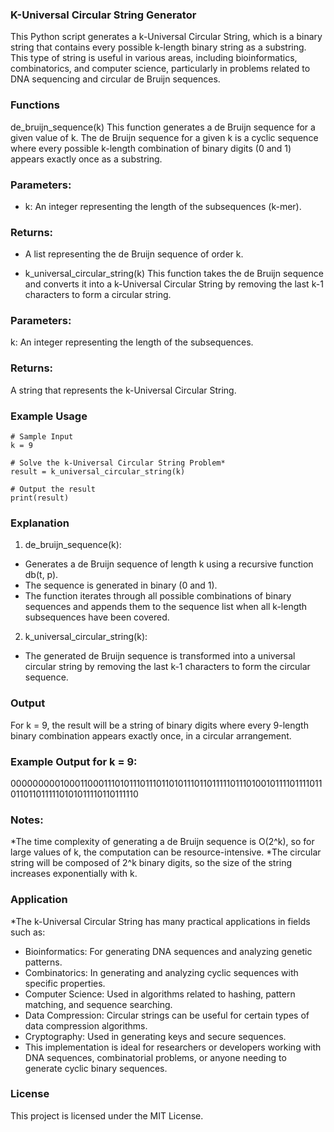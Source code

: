 ### K-Universal Circular String Generator
This Python script generates a k-Universal Circular String, which is a binary string that contains every possible k-length binary string as a substring. This type of string is useful in various areas, including bioinformatics, combinatorics, and computer science, particularly in problems related to DNA sequencing and circular de Bruijn sequences.

### Functions
de_bruijn_sequence(k)
This function generates a de Bruijn sequence for a given value of k. The de Bruijn sequence for a given k is a cyclic sequence where every possible k-length combination of binary digits (0 and 1) appears exactly once as a substring.

### Parameters:
* k: An integer representing the length of the subsequences (k-mer).

### Returns:

* A list representing the de Bruijn sequence of order k.

* k_universal_circular_string(k)
This function takes the de Bruijn sequence and converts it into a k-Universal Circular String by removing the last k-1 characters to form a circular string.

### Parameters:
k: An integer representing the length of the subsequences.

### Returns:
A string that represents the k-Universal Circular String.

### Example Usage
```
# Sample Input
k = 9

# Solve the k-Universal Circular String Problem*
result = k_universal_circular_string(k)

# Output the result
print(result)
``` 
### Explanation

1.  de_bruijn_sequence(k):

* Generates a de Bruijn sequence of length k using a recursive function db(t, p).
* The sequence is generated in binary (0 and 1).
* The function iterates through all possible combinations of binary sequences and appends them to the sequence list when all k-length subsequences have been covered.

2. k_universal_circular_string(k):

* The generated de Bruijn sequence is transformed into a universal circular string by removing the last k-1 characters to form the circular sequence.

### Output
For k = 9, the result will be a string of binary digits where every 9-length binary combination appears exactly once, in a circular arrangement.

### Example Output for k = 9:
000000000100011000111010111011101101011101101111101110100101111011110110110110111110101011110110111110

### Notes:
*The time complexity of generating a de Bruijn sequence is O(2^k), so for large values of k, the computation can be resource-intensive.
*The circular string will be composed of 2^k binary digits, so the size of the string increases exponentially with k.

### Application

*The k-Universal Circular String has many practical applications in fields such as:
* Bioinformatics: For generating DNA sequences and analyzing genetic patterns.
* Combinatorics: In generating and analyzing cyclic sequences with specific properties.
* Computer Science: Used in algorithms related to hashing, pattern matching, and sequence searching.
* Data Compression: Circular strings can be useful for certain types of data compression algorithms.
* Cryptography: Used in generating keys and secure sequences.
* This implementation is ideal for researchers or developers working with DNA sequences, combinatorial problems, or anyone needing to generate cyclic binary sequences.

### License
This project is licensed under the MIT License.




